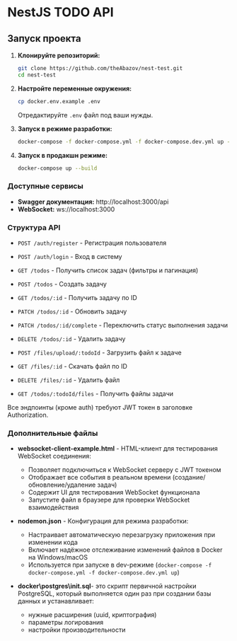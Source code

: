 # NestJS TODO API

## Запуск проекта

1. **Клонируйте репозиторий:**

   ```bash
   git clone https://github.com/theAbazov/nest-test.git
   cd nest-test
   ```

2. **Настройте переменные окружения:**

   ```bash
   cp docker.env.example .env
   ```

   Отредактируйте `.env` файл под ваши нужды.

3. **Запуск в режиме разработки:**

   ```bash
   docker-compose -f docker-compose.yml -f docker-compose.dev.yml up --build
   ```

4. **Запуск в продакшн режиме:**
   ```bash
   docker-compose up --build
   ```

### Доступные сервисы

- **Swagger документация:** http://localhost:3000/api
- **WebSocket:** ws://localhost:3000

### Структура API

- `POST /auth/register` - Регистрация пользователя
- `POST /auth/login` - Вход в систему

- `GET /todos` - Получить список задач (фильтры и пагинация)
- `POST /todos` - Создать задачу
- `GET /todos/:id` - Получить задачу по ID
- `PATCH /todos/:id` - Обновить задачу
- `PATCH /todos/:id/complete` - Переключить статус выполнения задачи
- `DELETE /todos/:id` - Удалить задачу

- `POST /files/upload/:todoId` - Загрузить файл к задаче
- `GET /files/:id` - Скачать файл по ID
- `DELETE /files/:id` - Удалить файл
- `GET /todos/:todoId/files` - Получить файлы задачи

Все эндпоинты (кроме auth) требуют JWT токен в заголовке Authorization.

### Дополнительные файлы

- **websocket-client-example.html** - HTML-клиент для тестирования WebSocket соединения:
  - Позволяет подключиться к WebSocket серверу с JWT токеном
  - Отображает все события в реальном времени (создание/обновление/удаление задач)
  - Содержит UI для тестирования WebSocket функционала
  - Запустите файл в браузере для проверки WebSocket взаимодействия

- **nodemon.json** - Конфигурация для режима разработки:
  - Настраивает автоматическую перезагрузку приложения при изменении кода
  - Включает надёжное отслеживание изменений файлов в Docker на Windows/macOS
  - Используется при запуске в dev-режиме (`docker-compose -f docker-compose.yml -f docker-compose.dev.yml up`)

- **docker\postgres\init.sql**- это скрипт первичной настройки PostgreSQL, который выполняется один раз при создании базы данных и устанавливает:
  - нужные расширения (uuid, криптография)
  - параметры логирования
  - настройки производительности
